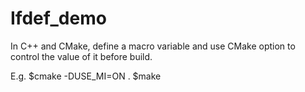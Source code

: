 # Ifdef_demo
In C++ and CMake, define a macro variable and use CMake option to control the value of it before build.

E.g.
$cmake -DUSE_MI=ON .
$make
